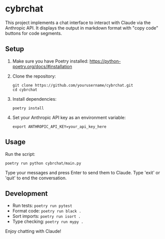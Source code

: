 # cybrchat

This project implements a chat interface to interact with Claude via the Anthropic API. It displays the output in markdown format with "copy code" buttons for code segments.

## Setup

1. Make sure you have Poetry installed: https://python-poetry.org/docs/#installation

2. Clone the repository:
   ```
   git clone https://github.com/yourusername/cybrchat.git
   cd cybrchat
   ```

3. Install dependencies:
   ```
   poetry install
   ```

4. Set your Anthropic API key as an environment variable:
   ```
   export ANTHROPIC_API_KEY=your_api_key_here
   ```

## Usage

Run the script:

```
poetry run python cybrchat/main.py
```

Type your messages and press Enter to send them to Claude. Type 'exit' or 'quit' to end the conversation.

## Development

- Run tests: `poetry run pytest`
- Format code: `poetry run black .`
- Sort imports: `poetry run isort .`
- Type checking: `poetry run mypy .`

Enjoy chatting with Claude!
